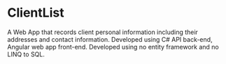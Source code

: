 # ClientList
A Web App that records client personal information including their addresses and contact information. Developed using C# API back-end, Angular web app front-end. Developed using no entity framework and no LINQ to SQL.
